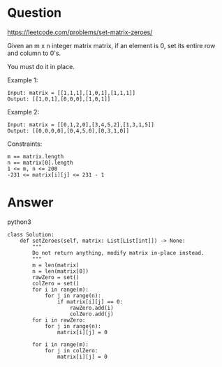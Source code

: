 Question
========

https://leetcode.com/problems/set-matrix-zeroes/


Given an m x n integer matrix matrix, if an element is 0, set its entire row and column to 0's.

You must do it in place.

Example 1:

```
Input: matrix = [[1,1,1],[1,0,1],[1,1,1]]
Output: [[1,0,1],[0,0,0],[1,0,1]]
```

Example 2:

```
Input: matrix = [[0,1,2,0],[3,4,5,2],[1,3,1,5]]
Output: [[0,0,0,0],[0,4,5,0],[0,3,1,0]]
```

Constraints:

```
m == matrix.length
n == matrix[0].length
1 <= m, n <= 200
-231 <= matrix[i][j] <= 231 - 1
```


Answer
=======

python3

```
class Solution:
    def setZeroes(self, matrix: List[List[int]]) -> None:
        """
        Do not return anything, modify matrix in-place instead.
        """
        m = len(matrix)
        n = len(matrix[0])
        rawZero = set()
        colZero = set()
        for i in range(m):
            for j in range(n):
                if matrix[i][j] == 0:
                    rawZero.add(i)
                    colZero.add(j)
        for i in rawZero:
            for j in range(n):
                matrix[i][j] = 0

        for i in range(m):
            for j in colZero:
                matrix[i][j] = 0
```